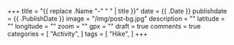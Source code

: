 +++
title = "{{ replace .Name "-" " " | title }}"
date = {{ .Date }}
publishdate = {{ .PublishDate }}
image = "/img/post-bg.jpg"
description = ""
latitude = ""
longitude = ""
zoom = ""
gpx = ""
draft = true
comments = true
categories = [
    "Activity",
]
tags = [
    "Hike",
]
+++
